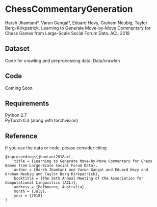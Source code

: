 # ChessCommentaryGeneration
Harsh Jhamtani*, Varun Gangal*, Eduard Hovy, Graham Neubig, Taylor Berg-Kirkpatrick. Learning to Generate Move-by-Move Commentary for Chess Games from Large-Scale Social Forum Data. ACL 2018


## Dataset
Code for crawling and preprocessing data: Data/crawler/

## Code
Coming Soon

## Requirements
Python 2.7 </br>
PyTorch 0.3 (along with torchvision)

## Reference
If you use the data or code, please consider citing

```
@inproceedings{jhamtani2018acl,
    title = {Learning to Generate Move-by-Move Commentary for Chess Games from Large-Scale Social Forum Data},
    author = {Harsh Jhamtani and Varun Gangal and Eduard Hovy and Graham Neubig and Taylor Berg-Kirkpatrick},
    booktitle = {The 56th Annual Meeting of the Association for Computational Linguistics (ACL)},
    address = {Melbourne, Australia},
    month = {July},
    year = {2018}
}
```

